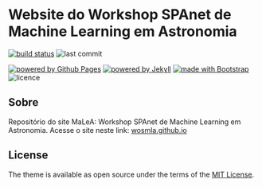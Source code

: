# Website do Workshop SPAnet de Machine Learning em Astronomia

[![build status](https://travis-ci.org/wosmla/website.svg?branch=master)](https://travis-ci.org/wosmla/website)
![last commit](https://img.shields.io/github/last-commit/wosmla/wosmla.github.io)

[![powered by Github Pages](https://img.shields.io/badge/powered%20by-Github%20Pages-171717?logo=github)](https://pages.github.com)
[![powered by Jekyll](https://img.shields.io/badge/powered%20by-Jekyll-E0115F?logo=jekyll)](https://jekyllrb.com)
[![made with Bootstrap](https://img.shields.io/badge/made%20with-bootstrap-602c50?logo=bootstrap)](https://getbootstrap.com)
![licence](https://img.shields.io/github/license/wosmla/wosmla.github.io)

## Sobre

Repositório do site MaLeA: Workshop SPAnet de Machine Learning em Astronomia.
Acesse o site neste link: [wosmla.github.io](https://wosmla.github.io)

## License

The theme is available as open source under the terms of the [MIT License](https://opensource.org/licenses/MIT).
